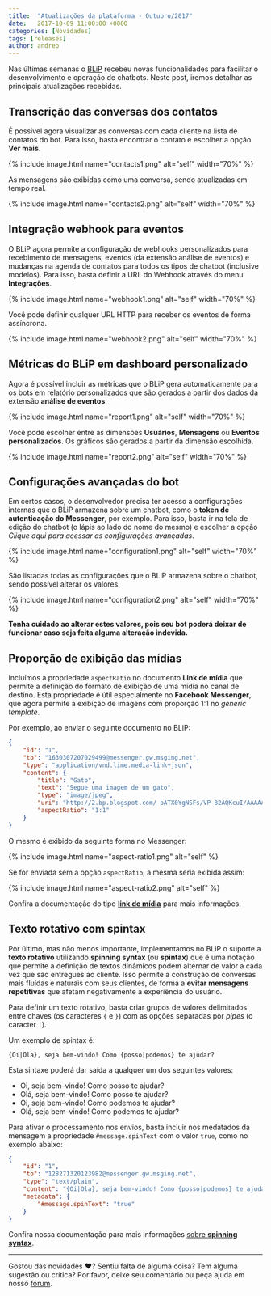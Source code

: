 ```yaml
---
title:  "Atualizações da plataforma - Outubro/2017"
date:   2017-10-09 11:00:00 +0000
categories: [Novidades]
tags: [releases]
author: andreb
---
```


Nas últimas semanas o [BLiP](https://blip.ai) recebeu novas funcionalidades para facilitar o desenvolvimento e operação de chatbots. Neste post, iremos detalhar as principais atualizações recebidas.

<!--preview-->

## Transcrição das conversas dos contatos

É possível agora visualizar as conversas com cada cliente na lista de contatos do bot. Para isso, basta encontrar o contato e escolher a opção **Ver mais**.

{% include image.html name="contacts1.png" alt="self" width="70%" %}

As mensagens são exibidas como uma conversa, sendo atualizadas em tempo real.

{% include image.html name="contacts2.png" alt="self" width="70%" %}

## Integração webhook para eventos

O BLiP agora permite a configuração de webhooks personalizados para recebimento de mensagens, eventos (da extensão análise de eventos) e mudanças na agenda de contatos para todos os tipos de chatbot (inclusive modelos). Para isso, basta definir a URL do Webhook através do menu **Integrações**.

{% include image.html name="webhook1.png" alt="self" width="70%" %}

Você pode definir qualquer URL HTTP para receber os eventos de forma assíncrona.

{% include image.html name="webhook2.png" alt="self" width="70%" %}

## Métricas do BLiP em dashboard personalizado

Agora é possível incluir as métricas que o BLiP gera automaticamente para os bots em relatório personalizados que são gerados a partir dos dados da extensão **análise de eventos**.

{% include image.html name="report1.png" alt="self" width="70%" %}

Você pode escolher entre as dimensões **Usuários**, **Mensagens** ou **Eventos personalizados**. Os gráficos são gerados a partir da dimensão escolhida.

{% include image.html name="report2.png" alt="self" width="70%" %}

## Configurações avançadas do bot

Em certos casos, o desenvolvedor precisa ter acesso a configurações internas que o BLiP armazena sobre um chatbot, como o **token de autenticação do Messenger**, por exemplo. Para isso, basta ir na tela de edição do chatbot (o lápis ao lado do nome do mesmo) e escolher a opção *Clique aqui para acessar as configurações avançadas*.

{% include image.html name="configuration1.png" alt="self" width="70%" %}

São listadas todas as configurações que o BLiP armazena sobre o chatbot, sendo possível alterar os valores.

{% include image.html name="configuration2.png" alt="self" width="70%" %}

**Tenha cuidado ao alterar estes valores, pois seu bot poderá deixar de funcionar caso seja feita alguma alteração indevida.**

## Proporção de exibição das mídias

Incluímos a propriedade `aspectRatio` no documento **Link de mídia** que permite a definição do formato de exibição de uma mídia no canal de destino. Esta propriedade é útil especialmente no **Facebook Messenger**, que agora permite a exibição de imagens com proporção 1:1 no *generic template*.

Por exemplo, ao enviar o seguinte documento no BLiP:

```json
{
    "id": "1",
    "to": "1630307207029499@messenger.gw.msging.net",
    "type": "application/vnd.lime.media-link+json",
    "content": {
        "title": "Gato",
        "text": "Segue uma imagem de um gato",
        "type": "image/jpeg",
        "uri": "http://2.bp.blogspot.com/-pATX0YgNSFs/VP-82AQKcuI/AAAAAAAALSU/Vet9e7Qsjjw/s1600/Cat-hd-wallpapers.jpg",
        "aspectRatio": "1:1"
    }
}
```

O mesmo é exibido da seguinte forma no Messenger:

{% include image.html name="aspect-ratio1.png" alt="self" %}

Se for enviada sem a opção `aspectRatio`, a mesma seria exibida assim:

{% include image.html name="aspect-ratio2.png" alt="self" %}

Confira a documentação do tipo [**link de mídia**](http://hmg.portal.blip.ai/#/docs/content-types/media-link) para mais informações.

## Texto rotativo com spintax

Por último, mas não menos importante, implementamos no BLiP o suporte a **texto rotativo** utilizando **spinning syntax** (ou **spintax**) que é uma notação que permite a definição de textos dinâmicos podem alternar de valor a cada vez que são entregues ao cliente. Isso permite a construção de conversas mais fluídas e naturais com seus clientes, de forma a **evitar mensagens repetitivas** que afetam negativamente a experiência do usuário.

Para definir um texto rotativo, basta criar grupos de valores delimitados entre chaves (os caracteres `{` e `}`) com as opções separadas por *pipes* (o caracter `|`).

Um exemplo de spintax é:

`{Oi|Ola}, seja bem-vindo! Como {posso|podemos} te ajudar?`

Esta sintaxe poderá dar saída a qualquer um dos seguintes valores:

- Oi, seja bem-vindo! Como posso te ajudar?
- Olá, seja bem-vindo! Como posso te ajudar?
- Oi, seja bem-vindo! Como podemos te ajudar?
- Olá, seja bem-vindo! Como podemos te ajudar?

Para ativar o processamento nos envios, basta incluir nos medatados da mensagem a propriedade `#message.spinText` com o valor `true`, como no exemplo abaixo:

```json
{
    "id": "1",
    "to": "128271320123982@messenger.gw.msging.net",
    "type": "text/plain",
    "content": "{Oi|Ola}, seja bem-vindo! Como {posso|podemos} te ajudar?",
    "metadata": {
        "#message.spinText": "true"
    }
}
```

Confira nossa documentação para mais informações [sobre **spinning syntax**](http://hmg.portal.blip.ai/#/docs/content-types).

---

Gostou das novidades ❤️? Sentiu falta de alguma coisa? Tem alguma sugestão ou crítica? Por favor, deixe seu comentário ou peça ajuda em nosso [fórum](https://forum.blip.ai).
